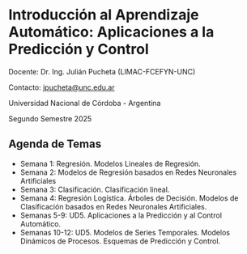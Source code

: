 # Introducción al Aprendizaje Automático: Aplicaciones a la Predicción y Control

Docente: Dr. Ing. Julián Pucheta (LIMAC-FCEFYN-UNC)

Contacto: jpucheta@unc.edu.ar

Universidad Nacional de Córdoba - Argentina

Segundo Semestre 2025

## Agenda de Temas

* Semana 1: Regresión. Modelos Lineales de Regresión.
* Semana 2: Modelos de Regresión basados en Redes Neuronales Artificiales
* Semana 3: Clasificación. Clasificación lineal.
* Semana 4: Regresión Logística. Árboles de Decisión. Modelos de Clasificación basados en Redes Neuronales Artificiales.
* Semanas 5-9: UD5. Aplicaciones a la Predicción y al Control Automático.
* Semanas 10-12: UD5. Modelos de Series Temporales. Modelos Dinámicos de Procesos. Esquemas de Predicción y Control.
